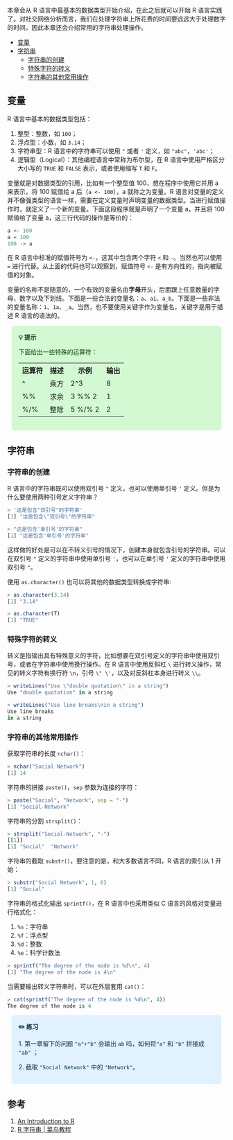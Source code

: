 本章会从 R 语言中最基本的数据类型开始介绍，在此之后就可以开始 R 语言实践了。对社交网络分析而言，我们在处理字符串上所花费的时间要远远大于处理数字的时间，因此本章还会介绍常用的字符串处理操作。

* [变量]()
* [字符串]()
  * [字符串的创建]()
  * [特殊字符的转义]()
  * [字符串的其他常用操作]()

## 变量

R 语言中基本的数据类型包括：
1. 整型：整数，如 `100`；
2. 浮点型：小数，如 `3.14`；
3. 字符串型：R 语言中的字符串可以使用 `"` 或者 `'` 定义，如 `"abc"`，`'abc'`；
4. 逻辑型（Logical）：其他编程语言中常称为布尔型，在 R 语言中使用严格区分大小写的 `TRUE` 和 `FALSE` 表示，或者使用缩写 `T` 和 `F`。

变量就是对数据类型的引用，比如有一个整型值 100，想在程序中使用它并用 a 来表示，将 100 赋值给 a 后（`a <- 100`），a 就称之为变量。R 语言对变量的定义并不像强类型的语言一样，需要在定义变量时声明变量的数据类型。当进行赋值操作时，就定义了一个新的变量。下面这段程序就是声明了一个变量 a，并且将 100 赋值给了变量 a，这三行代码的操作是等价的：
```R
a <- 100
a = 100
100 -> a
```
在 R 语言中标准的赋值符号为 `<-`，这其中包含两个字符 `<` 和 `-`。当然也可以使用 `=` 进行代替。从上面的代码也可以观察到，赋值符号 `<-` 是有方向性的，指向被赋值的对象。

变量的名称不是随意的，一个有效的变量名由**字母**开头，后面跟上任意数量的字母，数字以及下划线。下面是一些合法的变量名：`a`、`a1`、`a_b`。下面是一些非法的变量名称：`1`、`1a`、`_a`。当然，也不要使用关键字作为变量名，关键字是用于描述 R 语言的语法的。

<div style="display: block;position: relative;border-radius: 8px;padding: 1rem;background-color: #d2f9d2;color: #094409;margin: 10px">
    <p style="margin-top:0;font-weight: bold">💡&nbsp;提示</p>
    <p><span>下面给出一些特殊的运算符：</span></p>
    <p>
        <table>
        <tr>
            <th>运算符</th><th>描述</th><th>示例</th><th>输出</th>
        </tr>
        <tr>
            <td>^</td><td>乘方</td><td>2^3</td><td>8</td>
        </tr>
        <tr>
            <td>%%</td><td>求余</td><td>3 %% 2</td><td>1</td>
        </tr>
        <tr>
            <td>%/%</td><td>整除</td><td>5 %/% 2</td><td>2</td>
        </tr>
        </table>
    </p>
</div>

## 字符串

### 字符串的创建

R 语言中的字符串既可以使用双引号 `"` 定义，也可以使用单引号 `'` 定义。但是为什么要使用两种引号定义字符串？
```R
> '这是包含"双引号"的字符串'
[1] "这是包含\"双引号\"的字符串"

> "这是包含'单引号'的字符串"
[1] "这是包含'单引号'的字符串"
```
这样做的好处是可以在不转义引号的情况下，创建本身就包含引号的字符串。可以在双引号 `"` 定义的字符串中使用单引号 `'`，也可以在单引号 `'` 定义的字符串中使用双引号 `"`。

使用 `as.character()` 也可以将其他的数据类型转换成字符串:
```R
> as.character(3.14)
[1] "3.14"

> as.character(T)
[1] "TRUE"
```

### 特殊字符的转义

转义是指输出具有特殊意义的字符，比如想要在双引号定义的字符串中使用双引号，或者在字符串中使用换行操作。在 R 语言中使用反斜杠 `\` 进行转义操作，常见的转义字符有换行符 `\n`，引号 `\" \'`，以及对反斜杠本身进行转义 `\\`。
```R
> writeLines("Use \"double quotation\" in a string")
Use "double quotation" in a string

> writeLines("Use line breaks\nin a string")
Use line breaks
in a string
```

### 字符串的其他常用操作

获取字符串的长度 `nchar()`：
```R
> nchar("Social Network")
[1] 14
```

字符串的拼接 `paste()`，`sep` 参数为连接的字符：
```R
> paste("Social", "Network", sep = "-")
[1] "Social-Network"
```

字符串的分割 `strsplit()`：
```R
> strsplit("Social-Network", "-")
[[1]]
[1] "Social"  "Network"
```

字符串的截取 `substr()`，要注意的是，和大多数语言不同，R 语言的索引从 1 开始：
```R
> substr("Social Network", 1, 6)
[1] "Social"
```

字符串的格式化输出 `sprintf()`，在 R 语言中也采用类似 C 语言的风格对变量进行格式化：
1. `%s`：字符串
2. `%f`：浮点型
3. `%d`：整数
4. `%e`：科学计数法
```R
> sprintf("The degree of the node is %d\n", 4)
[1] "The degree of the node is 4\n"
```
当需要输出转义字符串时，可以在外层套用 `cat()`：
```R
> cat(sprintf("The degree of the node is %d\n", 4))
The degree of the node is 4
```

<div style="display: block;position: relative;border-radius: 8px;padding: 1rem;background-color: #e0f2ff;color: #002b4d;margin: 10px">
    <p style="margin-top:0;font-weight: bold">✏️&nbsp;练习</p>
    <p><span>1. 第一章留下的问题 <code>"a"+"b"</code> 会输出 <code>ab</code> 吗，如何将<code>"a"</code> 和 <code>"b"</code> 拼接成 <code>"ab"</code> ；</span></p>
    <p><span>2. 截取 <code>"Social Network"</code> 中的 <code>"Network"</code>。</span></p>
</div>

## 参考

1. <a id="1" target="_blank" href="https://cran.r-project.org/doc/manuals/r-release/R-intro.html">An Introduction to R</a>
2. <a id="2" target="_blank" href="https://www.runoob.com/r/r-string.html">R 字符串 | 菜鸟教程</a>